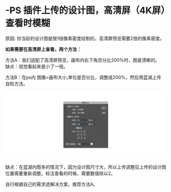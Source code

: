 # -PS 插件上传的设计图，高清屏（4K屏）查看时模糊

原因: 你当前的设计图是按1倍像素密度绘制的，高清屏预览需要2倍的像素密度。   
  


**如果需要在高清屏上查看，两个方法：**

方法A：我们适配了高清屏预览，画布内右下角百分比200%时，图是清晰的。   
缺点：视觉看起来是小了一倍。   
  
方法B：在ps内 图像&gt;画布大小,单位是百分比，调整成200%，然后用蓝湖上传 自检方法。   


![](../../../.gitbook/assets/2%20%286%29.png)

缺点：在蓝湖内图多的情况下，因为设计图尺寸大，所以上传调整后上传的设计图位置需要重新调整。标注查看的时候，需要数值除以2。   
  
自行根据自己的需求选解决方案，推荐方法A。   


